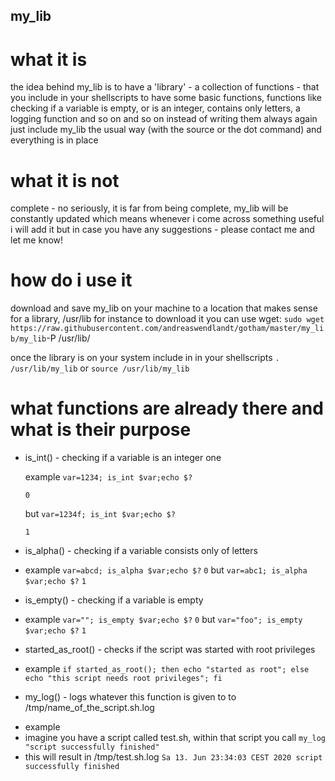 ## my_lib
# what it is

the idea behind my_lib is to have a 'library' - a collection of functions - that you include in your shellscripts to have
some basic functions, functions like checking if a variable is empty, or is an integer, contains only letters, 
a logging function and so on and so on
instead of writing them always again just include my_lib the usual way (with the source or the dot command) and everything
is in place

# what it is not
complete - no seriously, it is far from being complete, my_lib will be constantly updated which means whenever i come across
something useful i will add it but in case you have any suggestions - please contact me and let me know!

# how do i use it
download and save my_lib on your machine to a location that makes sense for a library, /usr/lib for instance
to download it you can use wget:
`sudo wget https://raw.githubusercontent.com/andreaswendlandt/gotham/master/my_lib/my_lib`-P /usr/lib/

once the library is on your system include in in your shellscripts
`. /usr/lib/my_lib`
or
`source /usr/lib/my_lib`


# what functions are already there and what is their purpose
* is_int() - checking if a variable is an integer one

  example `var=1234; is_int $var;echo $?`
   
  `0`

  but `var=1234f; is_int $var;echo $?`

  `1`

* is_alpha() - checking if a variable consists only of letters
 - example
 `var=abcd; is_alpha $var;echo $?`
  `0`
  but
  `var=abc1; is_alpha $var;echo $?`
   `1`
* is_empty() - checking if a variable is empty
 - example
 `var=""; is_empty $var;echo $?`
  `0`
 but
 `var="foo"; is_empty $var;echo $?`
  `1`
  * started_as_root() - checks if the script was started with root privileges
   - example
   `if started_as_root(); then echo "started as root"; else echo "this script needs root privileges"; fi`
* my_log() - logs whatever this function is given to to /tmp/name_of_the_script.sh.log
 - example 
  - imagine you have a script called test.sh, within that script you call
 `my_log "script successfully finished"`
  - this will result in /tmp/test.sh.log
 `Sa 13. Jun 23:34:03 CEST 2020 script successfully finished`
 
